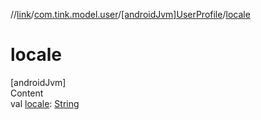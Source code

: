 //[link](../../index.md)/[com.tink.model.user](../index.md)/[[androidJvm]UserProfile](index.md)/[locale](locale.md)



# locale  
[androidJvm]  
Content  
val [locale](locale.md): [String](https://kotlinlang.org/api/latest/jvm/stdlib/kotlin/-string/index.html)  




